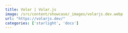 ```yaml
---
title: Volar | Volar.js
image: /src/content/showcase/_images/volarjs.dev.webp
url: "https://volarjs.dev/"
categories: ['starlight', 'docs']
---
```

